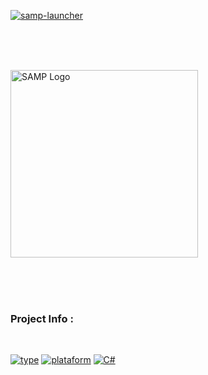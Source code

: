 [![samp-launcher](https://img.shields.io/badge/SAMP-LAUNCHER-5C2D91.svg?style=for-the-badge)](https://github.com/Ramon-Sd/samp-launcher-base)

<br><br><br>
<p align="left">
  <a href="https://www.sa-mp.com/">
    <img src="https://www.sa-mp.com/images/logo.gif" width="300" alt="SAMP Logo">
  </a>
</p>

<br><br><br>
### Project Info :

<br>

[![type](https://img.shields.io/badge/Type_:_Base/Template-ffe600?style=for-the-badge&logo=none&logoColor=white)](https://github.com/Ramon-Sd/samp-launcher-base)
[![plataform](https://img.shields.io/badge/Plataform_:_Windows-0000FF?style=for-the-badge&logo=none&logoColor=white)](https://github.com/Ramon-Sd/samp-launcher-base)
[![C#](https://img.shields.io/badge/Language_:_C%23-06d14d?style=for-the-badge&logo=c-sharp&logoColor=white)](https://learn.microsoft.com/pt-br/dotnet/csharp/)
